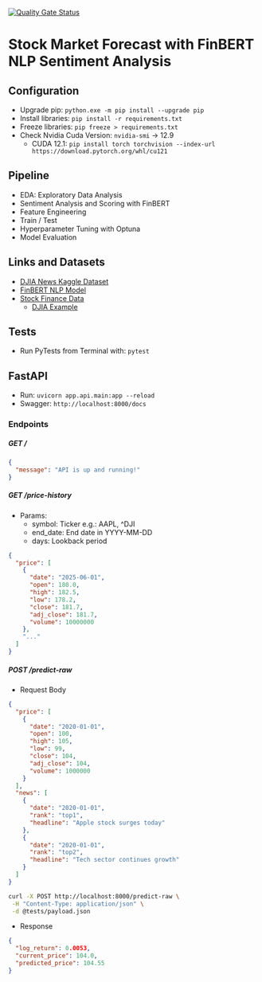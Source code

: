 [![Quality Gate Status](https://sonarcloud.io/api/project_badges/measure?project=vitoco84_ml-stock-sent&metric=alert_status)](https://sonarcloud.io/summary/new_code?id=vitoco84_ml-stock-sent)

# Stock Market Forecast with FinBERT NLP Sentiment Analysis

## Configuration

* Upgrade pip: `python.exe -m pip install --upgrade pip`
* Install libraries: `pip install -r requirements.txt`
* Freeze libraries: `pip freeze > requirements.txt`
* Check Nvidia Cuda Version: `nvidia-smi` -> 12.9
    * CUDA 12.1: `pip install torch torchvision --index-url https://download.pytorch.org/whl/cu121`

## Pipeline

* EDA: Exploratory Data Analysis
* Sentiment Analysis and Scoring with FinBERT
* Feature Engineering
* Train / Test
* Hyperparameter Tuning with Optuna
* Model Evaluation

## Links and Datasets

* [DJIA News Kaggle Dataset](https://www.kaggle.com/datasets/aaron7sun/stocknews)
* [FinBERT NLP Model](https://huggingface.co/ProsusAI/finbert)
* [Stock Finance Data](https://finance.yahoo.com/)
  * [DJIA Example](https://finance.yahoo.com/quote/%5EDJI/history/)

## Tests

* Run PyTests from Terminal with: `pytest`

## FastAPI

* Run: `uvicorn app.api.main:app --reload`
* Swagger: `http://localhost:8000/docs`

### Endpoints

##### GET /

```json
{
  "message": "API is up and running!"
}
```

##### GET /price-history

* Params:
    * symbol: Ticker e.g.: AAPL, ^DJI
    * end_date: End date in YYYY-MM-DD
    * days: Lookback period

```json
{
  "price": [
    {
      "date": "2025-06-01",
      "open": 180.0,
      "high": 182.5,
      "low": 178.2,
      "close": 181.7,
      "adj_close": 181.7,
      "volume": 10000000
    },
    "..."
  ]
}
```

##### POST /predict-raw

* Request Body

```json
{
  "price": [
    {
      "date": "2020-01-01",
      "open": 100,
      "high": 105,
      "low": 99,
      "close": 104,
      "adj_close": 104,
      "volume": 1000000
    }
  ],
  "news": [
    {
      "date": "2020-01-01",
      "rank": "top1",
      "headline": "Apple stock surges today"
    },
    {
      "date": "2020-01-01",
      "rank": "top2",
      "headline": "Tech sector continues growth"
    }
  ]
}
```

```bash
curl -X POST http://localhost:8000/predict-raw \
 -H "Content-Type: application/json" \
 -d @tests/payload.json
```

* Response

```json
{
  "log_return": 0.0053,
  "current_price": 104.0,
  "predicted_price": 104.55
}
```